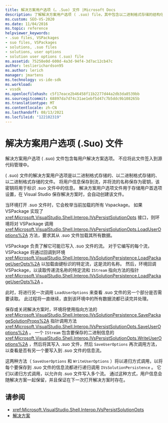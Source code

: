 ```yaml
---
title: 解决方案用户选项 (。.Suo) 文件 |Microsoft Docs
description: 了解解决方案用户选项 ( .suo) file，其中包含以二进制格式存储的结构化存储文件中的每用户解决方案选项。
ms.custom: SEO-VS-2020
ms.date: 11/04/2016
ms.topic: reference
helpviewer_keywords:
- .suo files, VSPackages
- suo files, VSPackages
- solutions, .suo files
- solutions, user options
- solution user options (.suo) file
ms.assetid: 75258e0d-600d-4a3d-94f4-3d7ac12cb47c
author: leslierichardson95
ms.author: lerich
manager: jmartens
ms.technology: vs-ide-sdk
ms.workload:
- vssdk
ms.openlocfilehash: c5f17eace2b46458f11b2277d44a2db3da8539bb
ms.sourcegitcommit: 68897da7d74c31ae1ebf5d47c7b5ddc9b108265b
ms.translationtype: MT
ms.contentlocale: zh-CN
ms.lasthandoff: 08/13/2021
ms.locfileid: "122102319"
---
```

# <a name="solution-user-options-suo-file"></a>解决方案用户选项 (.Suo) 文件
解决方案用户选项 ( .suo) 文件包含每用户解决方案选项。 不应将此文件签入到源代码管理中。

  ( .suo) 文件的解决方案用户选项是以二进制格式存储的、以二进制格式存储的、以二进制格式存储的文件。 将用户信息保存到流，并将流的名称保存为密钥，该密钥将用于标识 .suo 文件中的信息。 解决方案用户选项文件用于存储用户首选项设置，在 Visual Studio 保存解决方案时，会自动创建该文件。

 当环境打开 .suo 文件时，它会枚举当前加载的所有 Vspackage。 如果 VSPackage 实现了 <xref:Microsoft.VisualStudio.Shell.Interop.IVsPersistSolutionOpts> 接口，则环境将对 VSPackage 调用 <xref:Microsoft.VisualStudio.Shell.Interop.IVsPersistSolutionOpts.LoadUserOptions%2A> 方法，要求其从 .suo 文件加载其所有数据。

 VSPackage 负责了解它可能已写入 .suo 文件的流。 对于它编写的每个流，VSPackage 将通过回调到环境 <xref:Microsoft.VisualStudio.Shell.Interop.IVsSolutionPersistence.LoadPackageUserOpts%2A> 以加载由键标识的特定流，这是流的名称。 然后，环境回调 VSPackage，以读取传递流名称的特定流和 `IStream` 指向方法的指针 <xref:Microsoft.VisualStudio.Shell.Interop.IVsSolutionPersistence.LoadPackageUserOpts%2A> 。

 此时，将进行另一次调用 `LoadUserOptions` 来查看 .suo 文件的另一个部分是否需要读取。 此过程将一直继续，直到该环境中的所有数据流都已读完并处理。

 保存或关闭解决方案时，环境将使用指向方法的 <xref:Microsoft.VisualStudio.Shell.Interop.IVsSolutionPersistence.SavePackageSolutionProps%2A> 指针调用方法 <xref:Microsoft.VisualStudio.Shell.Interop.IVsPersistSolutionOpts.SaveUserOptions%2A> 。 一个 `IStream` 包含要保存的二进制信息的 <xref:Microsoft.VisualStudio.Shell.Interop.IVsPersistSolutionOpts.WriteUserOptions%2A> ，然后将其写入 .suo 文件，然后 `SaveUserOptions` 再次调用方法，以查看是否有另一个要写入到 .suo 文件的信息流。

 这两种方法（ `SaveUserOptions` 和 `WriteUserOptions` ）将以递归方式调用，以将每个要保存到 .suo 文件的信息流都进行递归调用 `IVsSolutionPersistence` 。 它们以递归方式调用，以允许向 .suo 文件写入多个流。 通过这种方式，用户信息会随解决方案一起保留，并且保证在下一次打开解决方案时存在。

## <a name="see-also"></a>请参阅
- <xref:Microsoft.VisualStudio.Shell.Interop.IVsPersistSolutionOpts>
- [解决方案](../../extensibility/internals/solutions-overview.md)

